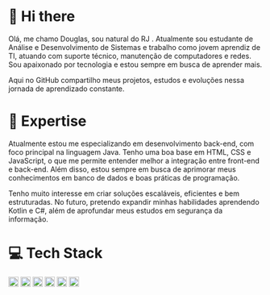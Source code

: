 # 👋 Hi there

Olá, me chamo Douglas, sou natural do RJ . Atualmente sou estudante de Análise e Desenvolvimento de Sistemas e trabalho como jovem aprendiz de TI, atuando com suporte técnico, manutenção de computadores e redes. Sou apaixonado por tecnologia e estou sempre em busca de aprender mais.

Aqui no GitHub compartilho meus projetos, estudos e evoluções nessa jornada de aprendizado constante.

# 🚀 Expertise

Atualmente estou me especializando em desenvolvimento back-end, com foco principal na linguagem Java. Tenho uma boa base em HTML, CSS e JavaScript, o que me permite entender melhor a integração entre front-end e back-end. Além disso, estou sempre em busca de aprimorar meus conhecimentos em banco de dados e boas práticas de programação.

Tenho muito interesse em criar soluções escaláveis, eficientes e bem estruturadas. No futuro, pretendo expandir minhas habilidades aprendendo Kotlin e C#, além de aprofundar meus estudos em segurança da informação.

# 💻 Tech Stack
<div align="left">
  <img src="https://img.shields.io/static/v1?message=Java&logo=java&label=&color=007396&logoColor=white&labelColor=&style=for-the-badge" height="20" alt="java logo" />
  <img src="https://img.shields.io/static/v1?message=HTML5&logo=html5&label=&color=E34F26&logoColor=white&labelColor=&style=for-the-badge" height="20" alt="html5 logo" />
  <img src="https://img.shields.io/static/v1?message=CSS3&logo=css3&label=&color=1572B6&logoColor=white&labelColor=&style=for-the-badge" height="20" alt="css3 logo" />
  <img src="https://img.shields.io/static/v1?message=JavaScript&logo=javascript&label=&color=F7DF1E&logoColor=black&labelColor=&style=for-the-badge" height="20" alt="javascript logo" />
  <img src="https://img.shields.io/static/v1?message=MySQL&logo=mysql&label=&color=4479A1&logoColor=white&labelColor=&style=for-the-badge" height="20" alt="mysql logo" />
  <img src="https://img.shields.io/static/v1?message=Git&logo=git&label=&color=F05032&logoColor=white&labelColor=&style=for-the-badge" height="20" alt="git logo" />
</div>


